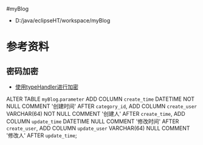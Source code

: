 #myBlog

* D:/java/eclipseHT/workspace/myBlog

# 参考资料

## 密码加密
* [使用typeHandler进行加密](http://www.thespringriver.com/simple-example-of-mybatis-java-maven-implementation-8-customized-type-handler/ "使用typeHandler处理密码")


ALTER TABLE `myBlog`.`parameter`
  ADD COLUMN `create_time` DATETIME NOT NULL   COMMENT '创建时间' AFTER `category_id`,
  ADD COLUMN `create_user` VARCHAR(64) NOT NULL   COMMENT '创建人' AFTER `create_time`,
  ADD COLUMN `update_time` DATETIME NULL   COMMENT '修改时间' AFTER `create_user`,
  ADD COLUMN `update_user` VARCHAR(64) NULL   COMMENT '修改人' AFTER `update_time`;
  
  
  
